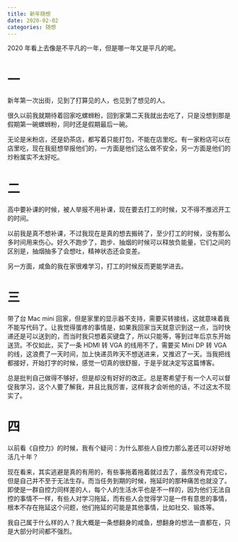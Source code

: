 ```yaml
---
title: 新年随想
date: 2020-02-02
categories: 随想
---
```


2020 年看上去像是不平凡的一年，但是哪一年又是平凡的呢。
<!--more-->

# 一

新年第一次出街，见到了打算见的人，也见到了想见的人。

很久以前我就期待着回家吃螺蛳粉，回到家第二天我就出去吃了，只是没想到那是假期第一碗螺蛳粉，同时还是假期最后一碗。

无论是米粉店，还是奶茶店，都写着只能打包，不能在店里吃。有一家粉店可以在店里吃，现在我挺想举报他们的，一方面是他们这么做不安全，另一方面是他们的炒粉属实不太好吃。



# 二

高中要补课的时候，被人举报不用补课，现在要去打工的时候，又不得不推迟开工的时间。

以前我是真不想补课，不过我现在是真的想去搬砖了，至少打工的时候，没有那么多时间用来伤心。好久不跑步了，跑步、抽烟的时候可以释放负能量，它们之间的区别是，抽烟抽多了会想吐，精神状态还会变差。

另一方面，咸鱼的我在家很难学习，打工的时候反而更能学进去。



# 三

带了台 Mac mini 回家，但是家里的显示器不支持，需要买转接线，这就意味着我不能写代码了。让我觉得蛋疼的事情是，如果我回家当天就意识到这一点，当时快递还是可以送到的，而当时我只想着买键盘了，所以只能等，等到过年后京东开始送货。不仅如此，买了一条 HDMI 转 VGA 的线用不了，需要买 Mini DP 转 VGA 的线，这浪费了一天时间，加上快递员昨天不想送进来，又推迟了一天。当我把线都接好，开始打字的时候，感觉一切真的很舒服，于是乎就决定写这篇博客。



总是批判自己做得不够好，但是却没有好好的改正。总是寄希望于有一个人可以督促我学习，这个人要了解我，并且比我厉害，这样我才会听他的话，不过这太不现实了。



# 四

以前看《自控力》的时候，我有个疑问：为什么那些人自控力那么差还可以好好地活几十年？

现在看来，其实逃避是真的有用的，有些事拖着拖着就过去了，虽然没有完成它，但是自己并不至于无法生存。而当任务到期的时候，拖延时的那种痛苦也就没了。即使是一群自控力同样差的人，每个人的生活水平也是不一样的，因为他们无法自控的事情不一样，有些人对学习拖延，而有些人会觉得学习是一件有意思的事情，根本不存在拖延这个问题，他们拖延的可能是其他事情，比如社交、锻炼等。

我自己属于什么样的人？我大概是一条想翻身的咸鱼，想翻身的想法一直都在，只是大部分时间都不强烈。